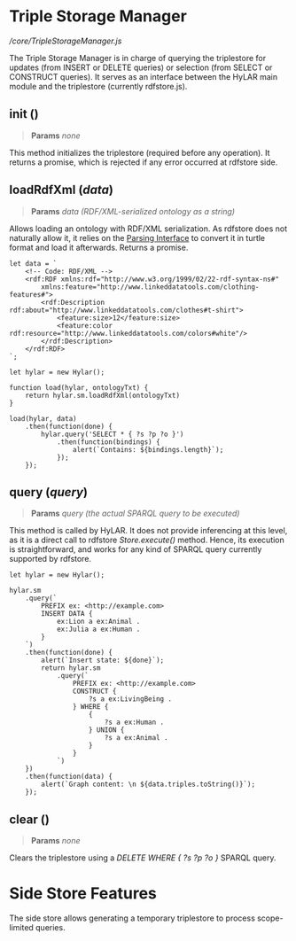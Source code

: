# Triple Storage Manager
*/core/TripleStorageManager.js*

The Triple Storage Manager is in charge of querying the triplestore for updates (from INSERT or DELETE queries) or selection (from SELECT or CONSTRUCT queries). It serves as an interface between the HyLAR main module and the triplestore (currently rdfstore.js).

## init ()

> **Params**
>   *none*

This method initializes the triplestore (required before any operation). It returns a promise, which is rejected if any error occurred at rdfstore side.

## loadRdfXml (*data*)

> **Params**
>   *data (RDF/XML-serialized ontology as a string)*

Allows loading an ontology with RDF/XML serialization. As rdfstore does not naturally allow it, it relies on the [Parsing Interface](#pars) to convert it in turtle format and load it afterwards. Returns a promise.

```[RDF/XML Ontology Loading]
let data = `
	<!-- Code: RDF/XML -->
	<rdf:RDF xmlns:rdf="http://www.w3.org/1999/02/22-rdf-syntax-ns#" 
		xmlns:feature="http://www.linkeddatatools.com/clothing-features#">
		<rdf:Description rdf:about="http://www.linkeddatatools.com/clothes#t-shirt">
			<feature:size>12</feature:size>
			<feature:color rdf:resource="http://www.linkeddatatools.com/colors#white"/>
		</rdf:Description>
	</rdf:RDF>
`;

let hylar = new Hylar();

function load(hylar, ontologyTxt) {
	return hylar.sm.loadRdfXml(ontologyTxt)
}

load(hylar, data)
	.then(function(done) {
		hylar.query('SELECT * { ?s ?p ?o }')
			.then(function(bindings) {
				alert(`Contains: ${bindings.length}`);
			});
	});
```

## query (*query*)

> **Params**
> *query (the actual SPARQL query to be executed)*

This method is called by HyLAR. It does not provide inferencing at this level, as it is a direct call to rdfstore *Store.execute()* method. Hence, its execution is straightforward, and works for any kind of SPARQL query currently supported by rdfstore.

```[INSERT and CONSTRUCT queries]
let hylar = new Hylar();

hylar.sm
	.query(`
		PREFIX ex: <http://example.com> 
		INSERT DATA { 
			ex:Lion a ex:Animal .
			ex:Julia a ex:Human .
		}
	`)
	.then(function(done) {
		alert(`Insert state: ${done}`);
		return hylar.sm
			.query(`
				PREFIX ex: <http://example.com>
				CONSTRUCT {
					?s a ex:LivingBeing .
				} WHERE {
					{
						?s a ex:Human .
					} UNION {
						?s a ex:Animal .
					}
				}
			`)			
	})
	.then(function(data) {
		alert(`Graph content: \n ${data.triples.toString()}`);
	});
```

## clear ()

> **Params**
> *none*

Clears the triplestore using a *DELETE WHERE { ?s ?p ?o }* SPARQL query.

## 

# Side Store Features

The side store allows generating a temporary triplestore to process scope-limited queries.


